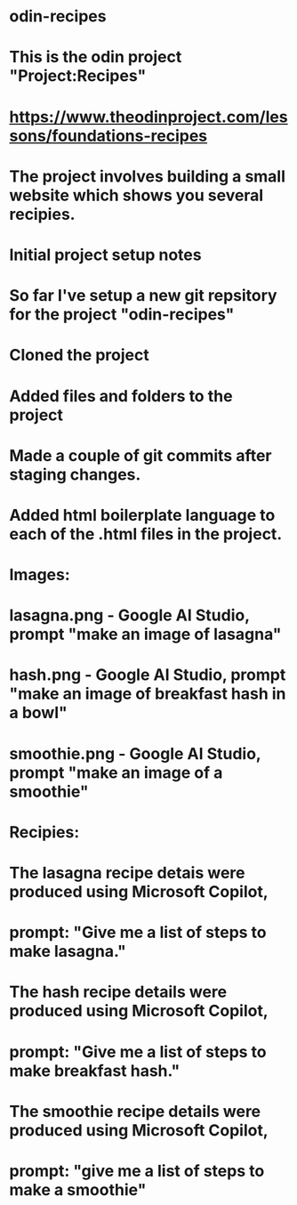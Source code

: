 # odin-recipes
# 
# This is the odin project "Project:Recipes"
# 
# https://www.theodinproject.com/lessons/foundations-recipes
#
# The project involves building a small website which shows you several recipies.


# Initial project setup notes

# So far I've setup a new git repsitory for the project "odin-recipes"
# Cloned the project
# Added files and folders to the project
# Made a couple of git commits after staging changes.
# Added html boilerplate language to each of the .html files in the project.

# Images:
# lasagna.png - Google AI Studio, prompt "make an image of lasagna"
# hash.png - Google AI Studio, prompt "make an image of breakfast hash in a bowl"
# smoothie.png - Google AI Studio, prompt "make an image of a smoothie"

# Recipies:
# The lasagna recipe detais were produced using Microsoft Copilot,
# prompt: "Give me a list of steps to make lasagna."
#
# The hash recipe details were produced using Microsoft Copilot,
# prompt: "Give me a list of steps to make breakfast hash."
#
# The smoothie recipe details were produced using Microsoft Copilot,
# prompt: "give me a list of steps to make a smoothie"
